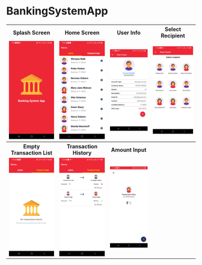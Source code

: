 # BankingSystemApp
<table style="border-colapse: colapse;">
  <tr>
    <th>Splash Screen</th>
    <th>Home Screen</th>
    <th>User Info</th>
    <th>Select Recipient</th>
  </tr>
  <tr>
    <td><img src="Screenshots/SplashScreen.jpg" width="250"></td>
    <td><img src="Screenshots/UserList.jpg" width="250"></td>
    <td><img src="Screenshots/UserInfo.jpg" width="250"></td>
    <td><img src="Screenshots/Recipient.jpg" width="250"></td>   
  </tr>
  <tr>
    <th>Empty Transaction List</th>
    <th>Transaction History</th>
    <th>Amount Input</th>
    <th></th>
  </tr>
  <tr>
    <td><img src="Screenshots/EmptyTransactionList.jpg" width="250"></td>
    <td><img src="Screenshots/TransactionHistory.jpg" width="250"></td>
    <td><img src="Screenshots/AmountInput.jpg" width="250"></td>
    <td></td>
  </tr>
</table>
<h2></h2>
  

